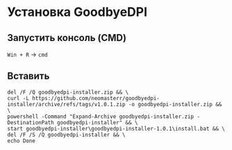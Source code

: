 # Установка GoodbyeDPI

## Запустить консоль (CMD)
`Win + R` -> `cmd`

## Вставить

```
del /F /Q goodbyedpi-installer.zip && \
curl -L https://github.com/neomasterr/goodbyedpi-installer/archive/refs/tags/v1.0.1.zip -o goodbyedpi-installer.zip && \
powershell -Command "Expand-Archive goodbyedpi-installer.zip -DestinationPath goodbyedpi-installer" && \
start goodbyedpi-installer\goodbyedpi-installer-1.0.1\install.bat && \
del /F /S /Q goodbyedpi-installer && \
echo Done
```
